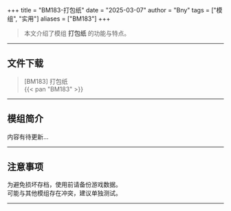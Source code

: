 +++
title = "BM183-打包纸"
date = "2025-03-07"
author = "Bny"
tags = ["模组", "实用"]
aliases = ["BM183"]
+++

> 本文介绍了模组 **打包纸** 的功能与特点。

---

## 文件下载

> [BM183] 打包纸  
{{< pan "BM183" >}}  

---

## 模组简介

>  
内容有待更新...  

---

## 注意事项

>  
为避免损坏存档，使用前请备份游戏数据。  
可能与其他模组存在冲突，建议单独测试。  

---

